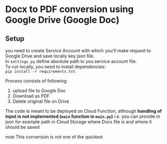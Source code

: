 # Docx to PDF conversion using Google Drive (Google Doc)

## Setup
you need to create Service Account with which you'll make request to Google Drive and save locally key json file.  
In `settings.py` define absolute path to you service account file.  
To run locally, you need to install dependencies:  
`pip install -r requirements.txt` 


Process consists of following:
1. upload file to Google Doc
2. Download as PDF
3. Delete original file on Drive  

The code is meant to be deployed on Cloud Function, although **handling of input is not implemented 
(`main` function in `main.py`)** 
i.e. you can provide in json for example path in Cloud Storage where Docx file is and where it should be saved

*note* This conversion is not one of the quickest  
